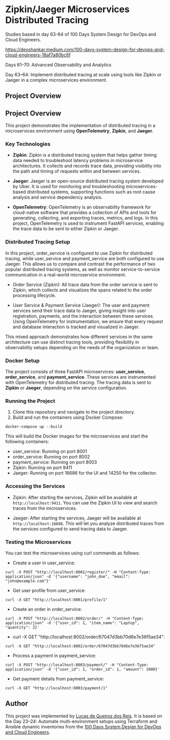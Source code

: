 # Zipkin/Jaeger Microservices Distributed Tracing

Studies based in day 63-64 of 100 Days System Design for DevOps and Cloud Engineers.

https://deoshankar.medium.com/100-days-system-design-for-devops-and-cloud-engineers-18af7a80bc6f

Days 61–70: Advanced Observability and Analytics

Day 63–64: Implement distributed tracing at scale using tools like Zipkin or Jaeger in a complex microservices environment.

## Project Overview

## Project Overview

This project demonstrates the implementation of distributed tracing in a microservices environment using **OpenTelemetry**, **Zipkin**, and **Jaeger**.

### Key Technologies

- **Zipkin**: Zipkin is a distributed tracing system that helps gather timing data needed to troubleshoot latency problems in microservice architectures. It collects and records trace data, providing visibility into the path and timing of requests within and between services.

- **Jaeger**: Jaeger is an open-source distributed tracing system developed by Uber. It is used for monitoring and troubleshooting microservices-based distributed systems, supporting functions such as root cause analysis and service dependency analysis.

- **OpenTelemetry**: OpenTelemetry is an observability framework for cloud-native software that provides a collection of APIs and tools for generating, collecting, and exporting traces, metrics, and logs. In this project, OpenTelemetry is used to instrument FastAPI services, enabling the trace data to be sent to either Zipkin or Jaeger.

### Distributed Tracing Setup
In this project, order_service is configured to use Zipkin for distributed tracing, while user_service and payment_service are both configured to use Jaeger. This allows us to compare and contrast the performance of two popular distributed tracing systems, as well as monitor service-to-service communication in a real-world microservice environment.

* Order Service (Zipkin): All trace data from the order service is sent to Zipkin, which collects and visualizes the spans related to the order processing lifecycle.

* User Service & Payment Service (Jaeger): The user and payment services send their trace data to Jaeger, giving insight into user registration, payments, and the interaction between these services. Using OpenTelemetry for instrumentation, we ensure that every request and database interaction is tracked and visualized in Jaeger.

This mixed approach demonstrates how different services in the same architecture can use distinct tracing tools, providing flexibility in observability setups depending on the needs of the organization or team.

### Docker Setup

The project consists of three FastAPI microservices: **user_service**, **order_service**, and **payment_service**. These services are instrumented with OpenTelemetry for distributed tracing. The tracing data is sent to **Zipkin** or **Jaeger**, depending on the service configuration.

### Running the Project

1. Clone this repository and navigate to the project directory.
2. Build and run the containers using Docker Compose:

```
docker-compose up --build
```

This will build the Docker images for the microservices and start the following containers:

* user_service: Running on port 8001
* order_service: Running on port 8002
* payment_service: Running on port 8003
* Zipkin: Running on port 9411
* Jaeger: Running on port 16686 for the UI and 14250 for the collector.

### Accessing the Services
* Zipkin: After starting the services, Zipkin will be available at ```http://localhost:9411```. You can use the Zipkin UI to view and search traces from the microservices.

* Jaeger: After starting the services, Jaeger will be available at ```http://localhost:16686```. This will let you analyze distributed traces from the services configured to send tracing data to Jaeger.

### Testing the Microservices
You can test the microservices using curl commands as follows:
* Create a user in user_service:
```
curl -X POST "http://localhost:8001/register/" -H "Content-Type: application/json" -d '{"username": "john_doe", "email": "john@example.com"}'
```
* Get user profile from user_service:
```
curl -X GET "http://localhost:8001/profile/1"
```
* Create an order in order_service:
```
curl -X POST "http://localhost:8002/order/" -H "Content-Type: application/json" -d '{"user_id": 1, "item_name": "Laptop", "quantity": 2}'
```
* curl -X GET "http://localhost:8002/order/67047d3bb70d6e7e36f5ae34":
```
curl -X GET "http://localhost:8002/order/67047d3bb70d6e7e36f5ae34"
```
* Process a payment in payment_service:
```
curl -X POST "http://localhost:8003/payment/" -H "Content-Type: application/json" -d '{"user_id": 1, "order_id": 1, "amount": 1000}'
```
* Get payment details from payment_service:
```
curl -X GET "http://localhost:8003/payment/1"
```

## Author
This project was implemented by [Lucas de Queiroz dos Reis][2]. It is based on the Day 23–24: Automate multi-environment setups using Terraform and Ansible dynamic inventories from the [100 Days System Design for DevOps and Cloud Engineers][1].

[1]: https://deoshankar.medium.com/100-days-system-design-for-devops-and-cloud-engineers-18af7a80bc6f "Medium - Deo Shankar 100 Days"
[2]: https://www.linkedin.com/in/lucas-de-queiroz/ "LinkedIn - Lucas de Queiroz"